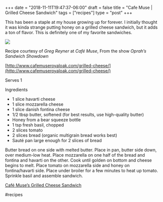 +++
date = "2018-11-11T19:47:37-06:00"
draft = false
title = "Cafe Muse | Grilled Cheese Sandwich"
tags = ["recipes"]
type = "post"
+++

This has been a staple at my house growing up for forever. I initially thought
it was kinda strange putting honey on a grilled cheese sandwich, but it adds a
ton of flavor. This is definitely one of my favorite sandwiches.

![](/uploads/cafe-muse-grilled-cheese.jpg)

Recipe courtesy of _Greg Reyner_ at _Café Muse_, From the show _Oprah’s Sandwich
Showdown_

[http://www.cafemuseroyaloak.com/grilled-cheese/](http://www.cafemuseroyaloak.com/grilled-cheese/)

Serves 1

Ingredients

- 1 slice havarti cheese
- 1 slice mozzarella cheese
- 1 slice danish fontina cheese
- 1/2 tbsp butter, softened (for best results, use high-quality butter)
- Honey from a bear squeeze bottle
- 1 tsp fresh basil, chopped
- 2 slices tomato
- 2 slices bread (organic multigrain bread works best)
- Sauté pan large enough for 2 slices of bread

Butter bread on one side with melted butter. Place in pan, butter side down,
over medium-low heat. Place mozzarella on one half of the bread and fontina and
havarti on the other. Cook until golden on bottom and cheese begins to melt.
Place tomato on mozzarella side and honey on fontina/havarti side. Place under
broiler for a few minutes to heat up tomato. Sprinkle basil and assemble
sandwich.

[Café Muse’s Grilled Cheese Sandwich](https://medium.com/caleb-jasiks-recipe-book/cafe-muses-grilled-cheese-sandwich-3a48692d4d95?source=userActivityShare-35f7f8f56ab-1528242570)

#recipes

